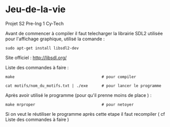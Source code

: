 # Jeu-de-la-vie
Projet S2 Pre-Ing 1 Cy-Tech

Avant de commencer à compiler il faut telecharger la librairie SDL2 utilisée pour l'affichage graphique, utilisé la comande :

    sudo apt-get install libsdl2-dev
    
Site officiel : http://libsdl.org/


Liste des commandes à faire :

    make                                      # pour compiler

    cat motifs/nom_du_motifs.txt | ./exe      # pour lancer le programme

Après avoir utilisé le programme (pour qu'il prenne moins de place ) :

    make mrproper                             # pour netoyer

Si on veut le réutiliser le programme après cette etape il faut recompiler ( cf Liste des commandes à faire )
